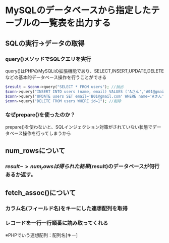 # MySQLのデータベースから指定したテーブルの一覧表を出力する

## SQLの実行->データの取得
### query()メソッドでSQLクエリを実行
query()はPHPのMySQLiの拡張機能であり、SELECT,INSERT,UPDATE,DELETEなどの基本的データベース操作を行うことができる
```php
$result = $conn->query("SELECT * FROM users"); //抽出
$conn->query("INSERT INTO users (name, email) VALUES ('Aさん','A01@gmail.com')"); //挿入
$conn->query("UPDATE users SET email='B01@gmail.com' WHERE name='Aさん'"); //更新
$conn->query("DELETE FROM users WHERE id=1"); //削除
```

### なぜprepare()を使ったのか？
prepare()を使わないと、SQLインジェクション対策がされていない状態でデータベース操作を行ってしまうから

## num_rowsについて
### $result->num_rowsは得られた結果($result)のデータベースが何行あるか返す。

## fetch_assoc()について
### カラム名(フィールド名)をキーにした連想配列を取得
### レコードを一行一行順番に読み取ってくれる
※PHPでいう連想配列：配列名[キー]

